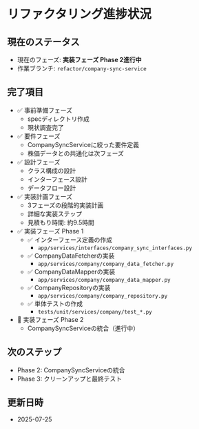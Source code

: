 # リファクタリング進捗状況

## 現在のステータス
- 現在のフェーズ: **実装フェーズ Phase 2進行中**
- 作業ブランチ: `refactor/company-sync-service`

## 完了項目
- ✅ 事前準備フェーズ
  - specディレクトリ作成
  - 現状調査完了
- ✅ 要件フェーズ
  - CompanySyncServiceに絞った要件定義
  - 株価データとの共通化は次フェーズ
- ✅ 設計フェーズ
  - クラス構成の設計
  - インターフェース設計
  - データフロー設計
- ✅ 実装計画フェーズ
  - 3フェーズの段階的実装計画
  - 詳細な実装ステップ
  - 見積もり時間: 約9.5時間
- ✅ 実装フェーズ Phase 1
  - ✅ インターフェース定義の作成
    - `app/services/interfaces/company_sync_interfaces.py`
  - ✅ CompanyDataFetcherの実装
    - `app/services/company/company_data_fetcher.py`
  - ✅ CompanyDataMapperの実装
    - `app/services/company/company_data_mapper.py`
  - ✅ CompanyRepositoryの実装
    - `app/services/company/company_repository.py`
  - ✅ 単体テストの作成
    - `tests/unit/services/company/test_*.py`
- 🏃 実装フェーズ Phase 2
  - CompanySyncServiceの統合（進行中）

## 次のステップ
- Phase 2: CompanySyncServiceの統合
- Phase 3: クリーンアップと最終テスト

## 更新日時
- 2025-07-25